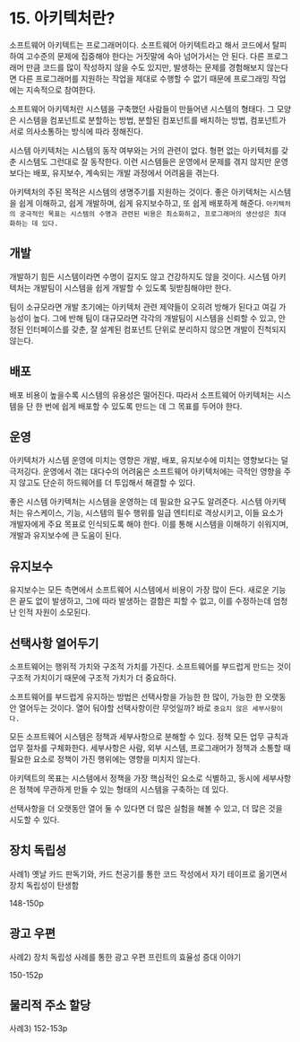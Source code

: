# 15. 아키텍처란?
소프트웨어 아키텍트는 프로그래머이다. 소프트웨어 아키텍트라고 해서 코드에서 탈피하여 고수준의 문제에 집중해야 한다는 거짓말에 속아 넘어가서는 안 된다. 다른 프로그래머 만큼 코드를 많이 작성하지 않을 수도 있지만, 발생하는 문제를 경험해보지 않는다면 다른 프로그래머를 지원하는 작업을 제대로 수행할 수 없기 때문에 프로그래밍 작업에는 지속적으로 참여한다.

소프트웨어 아키텍처란 시스템을 구축했던 사람들이 만들어낸 시스템의 형태다. 그 모양은 시스템을 컴포넌트로 분할하는 방법, 분할된 컴포넌트를 배치하는 방법, 컴포넌트가 서로 의사소통하는 방식에 따라 정해진다.

시스템 아키텍처는 시스템의 동작 여부와는 거의 관련이 없다. 형편 없는 아키텍처를 갖춘 시스템도 그런대로 잘 동작한다. 이런 시스템들은 운영에서 문제를 겪지 않지만 운영보다는 배포, 유지보수, 계속되는 개발 과정에서 어려움을 겪는다.

아키텍처의 주된 목적은 시스템의 생명주기를 지원하는 것이다. 좋은 아키텍처는 시스템을 쉽게 이해하고, 쉽게 개발하며, 쉽게 유지보수하고, 또 쉽게 배포하게 해준다. `아키텍처의 궁극적인 목표는 시스템의 수명과 관련된 비용은 최소화하고, 프로그래머의 생산성은 최대화하는 데 있다.`

## 개발
개발하기 힘든 시스템이라면 수명이 길지도 않고 건강하지도 않을 것이다. 시스템 아키텍처는 개발팀이 시스템을 쉽게 개발할 수 있도록 뒷받침해야만 한다. 

팀이 소규모라면 개발 초기에는 아키텍처 관련 제약들이 오히려 방해가 된다고 여길 가능성이 높다. 그에 반해 팀이 대규모라면 각각의 개발팀이 시스템을 신뢰할 수 있고, 안정된 인터페이스를 갖춘, 잘 설계된 컴포넌트 단위로 분리하지 않으면 개발이 진척되지 않는다.

## 배포
배포 비용이 높을수록 시스템의 유용성은 떨어진다. 따라서 소프트웨어 아키텍처는 시스템을 단 한 번에 쉽게 배포할 수 있도록 만드는 데 그 목표를 두어야 한다.

## 운영
아키텍처가 시스템 운영에 미치는 영향은 개발, 배포, 유지보수에 미치는 영향보다는 덜 극저깅다. 운영에서 겪는 대다수의 어려움은 소프트웨어 아키텍처에는 극적인 영향을 주지 않고도 단순히 하드웨어를 더 투입해서 해결할 수 있다.

좋은 시스템 아키텍처는 시스템을 운영하는 데 필요한 요구도 알려준다. 시스템 아키텍처는 유스케이스, 기능, 시스템의 필수 행위를 일급 엔티티로 격상시키고, 이들 요소가 개발자에게 주요 목표로 인식되도록 해야 한다. 이를 통해 시스템을 이해하기 쉬워지며, 개발과 유지보수에 큰 도움이 된다.

## 유지보수
유지보수는 모든 측면에서 소프트웨어 시스템에서 비용이 가장 많이 든다. 새로운 기능은 끝도 없이 발생하고, 그에 따라 발생하는 결함은 피할 수 없고, 이를 수정하는데 엄청난 인적 자원이 소모된다.

## 선택사항 열어두기
소프트웨어는 행위적 가치와 구조적 가치를 가진다. 소프트웨어를 부드럽게 만드는 것이 구조적 가치이기 때문에 구조적 가치가 더 중요하다.

소프트웨어를 부드럽게 유지하는 방법은 선택사항을 가능한 한 많이, 가능한 한 오랫동안 열어두는 것이다. 열어 둬야할 선택사항이란 무엇일까? 바로 `중요치 않은 세부사항이다.`

모든 소프트웨어 시스템은 정책과 세부사항으로 분해할 수 있다. 정책 모든 업무 규칙과 업무 절차를 구체화한다. 세부사항은 사람, 외부 시스템, 프로그래머가 정책과 소통할 때 필요한 요소로 정책이 가진 행위에는 영향을 미치지 않는다.

아키텍트의 목표는 시스템에서 정책을 가장 핵심적인 요소로 식별하고, 동시에 세부사항은 정책에 무관하게 만들 수 있는 형태의 시스템을 구축하는 데 있다.

선택사항을 더 오랫동안 열어 둘 수 있다면 더 많은 실험을 해볼 수 있고, 더 많은 것을 시도할 수 있다.

## 장치 독립성
사례1) 옛날 카드 판독기와, 카드 천공기를 통한 코드 작성에서 자기 테이프로 옮기면서 장치 독립성이 탄생함

148-150p

## 광고 우편
사례2) 장치 독립성 사례를 통한 광고 우편 프린트의 효율성 증대 이야기

150-152p

## 물리적 주소 할당
사례3) 152-153p
